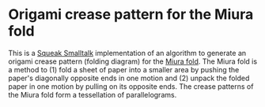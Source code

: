 # Origami crease pattern for the Miura fold

This is a [Squeak Smalltalk](https://squeak.org/) implementation of an algorithm to generate an origami crease pattern (folding diagram) for the [Miura fold](https://en.wikipedia.org/wiki/Miura_fold). The Miura fold is a method to (1) fold a sheet of paper into a smaller area by pushing the paper's diagonally opposite ends in one motion and (2) unpack the folded paper in one motion by pulling on its opposite ends. The crease patterns of the Miura fold form a tessellation of parallelograms.


 

